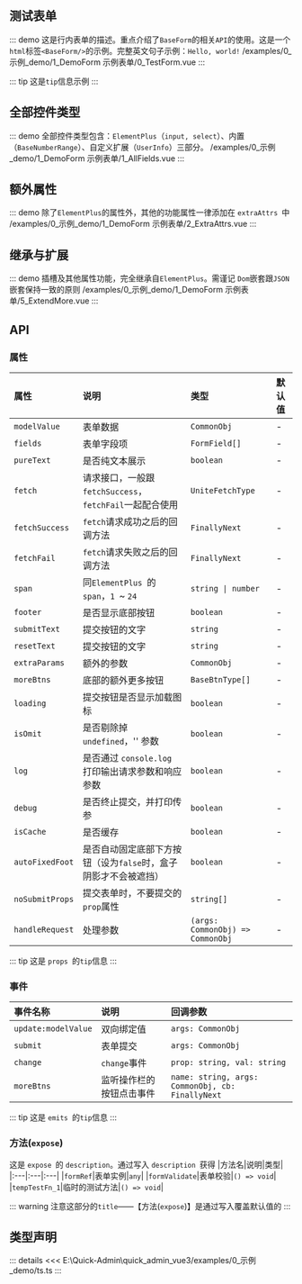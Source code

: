 


## 测试表单
::: demo 这是行内表单的描述。重点介绍了`BaseForm`的相关`API`的使用。这是一个`html`标签`<BaseForm/>`的示例。完整英文句子示例：`Hello, world!`
/examples/0_示例_demo/1_DemoForm 示例表单/0_TestForm.vue
:::


::: tip
这是`tip`信息示例
:::



## 全部控件类型
::: demo 全部控件类型包含：`ElementPlus`（`input, select`）、内置（`BaseNumberRange`）、自定义扩展（`UserInfo`）三部分。
/examples/0_示例_demo/1_DemoForm 示例表单/1_AllFields.vue
:::



## 额外属性
::: demo 除了`ElementPlus`的属性外，其他的功能属性一律添加在 `extraAttrs `中
/examples/0_示例_demo/1_DemoForm 示例表单/2_ExtraAttrs.vue
:::



## 继承与扩展
::: demo 插槽及其他属性功能，完全继承自`ElementPlus`。需谨记 `Dom`嵌套跟`JSON`嵌套保持一致的原则
/examples/0_示例_demo/1_DemoForm 示例表单/5_ExtendMore.vue
:::


## API

### 属性

|属性|说明|类型|默认值|
|:---|:---|:---|:---|
|`modelValue`|表单数据|`CommonObj`|-|
|`fields`|表单字段项|`FormField[]`|-|
|`pureText`|是否纯文本展示|`boolean`|-|
|`fetch`|请求接口，一般跟`fetchSuccess`，`fetchFail`一起配合使用|`UniteFetchType`|-|
|`fetchSuccess`|`fetch`请求成功之后的回调方法|`FinallyNext`|-|
|`fetchFail`|`fetch`请求失败之后的回调方法|`FinallyNext`|-|
|`span`|同`ElementPlus `的`span`，`1 `~ `24`|`string \| number`|-|
|`footer`|是否显示底部按钮|`boolean`|-|
|`submitText`|提交按钮的文字|`string`|-|
|`resetText`|提交按钮的文字|`string`|-|
|`extraParams`|额外的参数|`CommonObj`|-|
|`moreBtns`|底部的额外更多按钮|`BaseBtnType[]`|-|
|`loading`|提交按钮是否显示加载图标|`boolean`|-|
|`isOmit`|是否剔除掉 `undefined`，'' 参数|`boolean`|-|
|`log`|是否通过 `console.log `打印输出请求参数和响应参数|`boolean`|-|
|`debug`|是否终止提交，并打印传参|`boolean`|-|
|`isCache`|是否缓存|`boolean`|-|
|`autoFixedFoot`|是否自动固定底部下方按钮（设为`false`时，盒子阴影才不会被遮挡）|`boolean`|-|
|`noSubmitProps`|提交表单时，不要提交的`prop`属性|`string[]`|-|
|`handleRequest`|处理参数|`(args: CommonObj) => CommonObj`|-|


::: tip
这是 `props `的`tip`信息
:::


### 事件

|事件名称|说明|回调参数|
|:---|:---|:---|
|`update:modelValue`|双向绑定值|`args: CommonObj`|
|`submit`|表单提交|`args: CommonObj`|
|`change`|`change`事件|`prop: string, val: string `| `number`|
|`moreBtns`|监听操作栏的按钮点击事件|`name: string, args: CommonObj, cb: FinallyNext`|


::: tip
这是 `emits `的`tip`信息
:::


### 方法(`expose`)


这是 `expose `的 `description`。通过写入 `description `获得
|方法名|说明|类型|
|:---|:---|:---|
|`formRef`|表单实例|`any`|
|`formValidate`|表单校验|`() => void`|
|`tempTestFn_1`|临时的测试方法|`() => void`|


::: warning
注意这部分的`title`——【方法(`expose`)】是通过写入覆盖默认值的
:::




## 类型声明
::: details
<<< E:\Quick-Admin\quick_admin_vue3/examples/0_示例_demo/ts.ts
:::  

